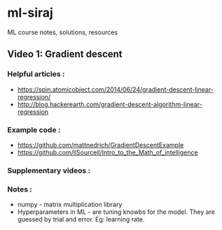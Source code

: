 # ml-siraj
ML course notes, solutions, resources

## Video 1: Gradient descent

### Helpful articles :

* https://spin.atomicobject.com/2014/06/24/gradient-descent-linear-regression/
* http://blog.hackerearth.com/gradient-descent-algorithm-linear-regression

### Example code :

* https://github.com/mattnedrich/GradientDescentExample
* https://github.com/llSourcell/Intro_to_the_Math_of_intelligence

### Supplementary videos :

### Notes :

* numpy - matrix multiplication library
* Hyperparameters in ML - are tuning knowbs for the model. They are guessed by trial and error. Eg: learning rate.


